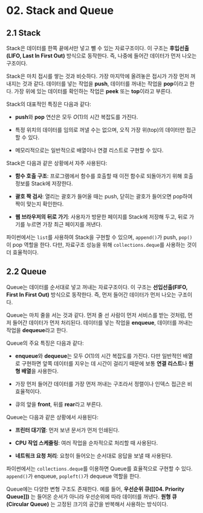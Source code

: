 # 02. Stack and Queue

## 2.1 Stack

Stack은 데이터를 한쪽 끝에서만 넣고 뺄 수 있는 자료구조이다. 이 구조는 **후입선출(LIFO, Last In First Out)** 방식으로 동작한다. 즉, 나중에 들어간 데이터가 먼저 나오는 구조이다.

Stack은 마치 접시를 쌓는 것과 비슷하다. 가장 마지막에 올려놓은 접시가 가장 먼저 꺼내지는 것과 같다. 데이터를 넣는 작업을 **push**, 데이터를 꺼내는 작업을 **pop**이라고 한다. 가장 위에 있는 데이터를 확인하는 작업은 **peek** 또는 **top**이라고 부른다.

Stack의 대표적인 특징은 다음과 같다:

- **push**와 **pop** 연산은 모두 $O(1)$의 시간 복잡도를 가진다.
    
- 특정 위치의 데이터를 임의로 꺼낼 수는 없으며, 오직 가장 위(top)의 데이터만 접근할 수 있다.
    
- 메모리적으로는 일반적으로 배열이나 연결 리스트로 구현할 수 있다.
    

Stack은 다음과 같은 상황에서 자주 사용된다:

- **함수 호출 구조**: 프로그램에서 함수를 호출할 때 이전 함수로 되돌아가기 위해 호출 정보를 Stack에 저장한다.
    
- **괄호 짝 검사**: 열리는 괄호가 들어올 때는 push, 닫히는 괄호가 들어오면 pop하여 짝이 맞는지 확인한다.
    
- **웹 브라우저의 뒤로 가기**: 사용자가 방문한 페이지를 Stack에 저장해 두고, 뒤로 가기를 누르면 가장 최근 페이지를 꺼낸다.
    

파이썬에서는 `list`를 사용하여 Stack을 구현할 수 있으며, `append()`가 push, `pop()`이 pop 역할을 한다. 다만, 자료구조 성능을 위해 `collections.deque`를 사용하는 것이 더 효율적이다.

## 2.2 Queue

Queue는 데이터를 순서대로 넣고 꺼내는 자료구조이다. 이 구조는 **선입선출(FIFO, First In First Out)** 방식으로 동작한다. 즉, 먼저 들어간 데이터가 먼저 나오는 구조이다.

Queue는 마치 줄을 서는 것과 같다. 먼저 줄 선 사람이 먼저 서비스를 받는 것처럼, 먼저 들어간 데이터가 먼저 처리된다. 데이터를 넣는 작업을 **enqueue**, 데이터를 꺼내는 작업을 **dequeue**라고 한다.

Queue의 주요 특징은 다음과 같다:

- **enqueue**와 **dequeue**는 모두 $O(1)$의 시간 복잡도를 가진다. 다만 일반적인 배열로 구현하면 앞쪽 데이터를 지우는 데 시간이 걸리기 때문에 보통 **연결 리스트**나 **원형 배열**을 사용한다.
    
- 가장 먼저 들어간 데이터를 가장 먼저 꺼내는 구조라서 정렬이나 인덱스 접근은 비효율적이다.
    
- 큐의 앞을 **front**, 뒤를 **rear**라고 부른다.
    

Queue는 다음과 같은 상황에서 사용된다:

- **프린터 대기열**: 먼저 보낸 문서가 먼저 인쇄된다.
    
- **CPU 작업 스케줄링**: 여러 작업을 순차적으로 처리할 때 사용된다.
    
- **네트워크 요청 처리**: 요청이 들어오는 순서대로 응답을 보낼 때 사용된다.
    

파이썬에서는 `collections.deque`를 이용하면 Queue를 효율적으로 구현할 수 있다. `append()`가 enqueue, `popleft()`가 dequeue 역할을 한다.

Queue에는 다양한 변형 구조도 존재한다. 예를 들어, **우선순위 큐([[04. Priority Queue]])** 는 들어온 순서가 아니라 우선순위에 따라 데이터를 꺼낸다. **원형 큐(Circular Queue)** 는 고정된 크기의 공간을 반복해서 사용하는 방식이다.

